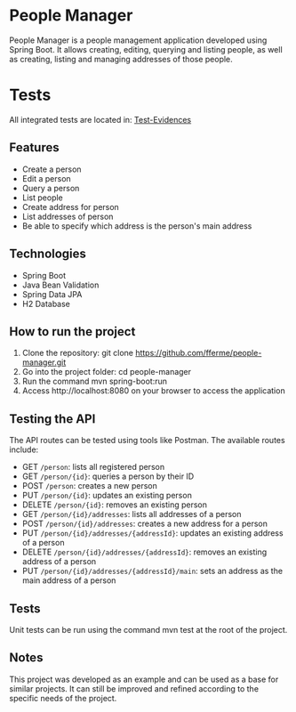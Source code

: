 # People Manager

People Manager is a people management application developed using Spring Boot. It allows creating, editing, querying and listing people, as well as creating, listing and managing addresses of those people.

# Tests 

All integrated tests are located in: [Test-Evidences](https://github.com/fferme/people-manager/blob/master/src/test/java/com/ferme/peoplemanager/test-evidences/Test-Evidences.md)

## Features

- Create a person
- Edit a person
- Query a person
- List people
- Create address for person
- List addresses of person
- Be able to specify which address is the person's main address

## Technologies

- Spring Boot
- Java Bean Validation
- Spring Data JPA
- H2 Database

## How to run the project

1. Clone the repository: git clone https://github.com/fferme/people-manager.git
2. Go into the project folder: cd people-manager
3. Run the command mvn spring-boot:run
4. Access http://localhost:8080 on your browser to access the application

## Testing the API

The API routes can be tested using tools like Postman. The available routes include:

- GET `/person`: lists all registered person
- GET `/person/{id}`: queries a person by their ID
- POST `/person`: creates a new person
- PUT `/person/{id}`: updates an existing person
- DELETE `/person/{id}`: removes an existing person
- GET `/person/{id}/addresses`: lists all addresses of a person
- POST `/person/{id}/addresses`: creates a new address for a person
- PUT `/person/{id}/addresses/{addressId}`: updates an existing address of a person
- DELETE `/person/{id}/addresses/{addressId}`: removes an existing address of a person
- PUT `/person/{id}/addresses/{addressId}/main`: sets an address as the main address of a person

## Tests

Unit tests can be run using the command mvn test at the root of the project.

## Notes

This project was developed as an example and can be used as a base for similar projects. It can still be improved and refined according to the specific needs of the project.
